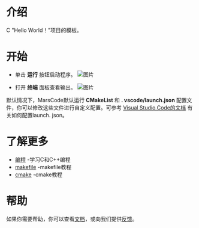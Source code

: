 # 介绍
C "Hello World！"项目的模板。
# 开始
- 单击 **运行** 按钮启动程序。
![图片](https://lf-cdn.marscode.com.cn/obj/eden-cn/ljhwz_lkpkbvsj/ljhwZthlaukjlkulzlp/project_template/prod/4eb5762545438b2541746c5310807436b89ec9aa/images/native_c/image-0.jpg)

- 打开 **终端** 面板查看输出。
![图片](https://lf-cdn.marscode.com.cn/obj/eden-cn/ljhwz_lkpkbvsj/ljhwZthlaukjlkulzlp/project_template/prod/4eb5762545438b2541746c5310807436b89ec9aa/images/native_c/image-1.jpg)

默认情况下，MarsCode默认运行 **CMakeList** 和 **. vscode/launch.json** 配置文件，你可以修改这些文件进行自定义配置。可参考 [Visual Studio Code的文档](https://code.visualstudio.com/docs/editor/debugging) 有关如何配置launch. json。
# 了解更多
- [编程](https://www.cprogramming.com/) -学习C和C++编程
- [makefile](https://makefiletutorial.com/) -makefile教程
- [cmake](https://cmake.org/cmake/help/latest/guide/tutorial/) -cmake教程
# 帮助
如果你需要帮助，你可以查看[文档](https://docs.marscode.cn/)，或向我们提供[反馈](https://juejin.cn/pin/club/7359094304150650889?utm_source=doc&utm_medium=marscode)。

